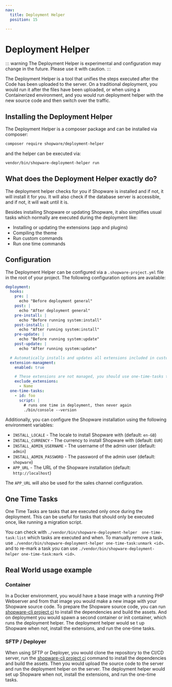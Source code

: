 ```yaml
---
nav:
  title: Deployment Helper
  position: 15

---
```


# Deployment Helper

::: warning
The Deployment Helper is experimental and configuration may change in the future. Please use it with caution.
:::

The Deployment Helper is a tool that unifies the steps executed after the Code has been uploaded to the server. On a traditional deployment, you would run it after the files have been uploaded, or when using a Containerized environment, and you would run deployment helper with the new source code and then switch over the traffic.

## Installing the Deployment Helper

The Deployment Helper is a composer package and can be installed via composer:

```bash
composer require shopware/deployment-helper
```

and the helper can be executed via:

```bash
vendor/bin/shopware-deployment-helper run
```

## What does the Deployment Helper exactly do?

The deployment helper checks for you if Shopware is installed and if not, it will install it for you. It will also check if the database server is accessible, and if not, it will wait until it is.

Besides installing Shopware or updating Shopware, it also simplifies usual tasks which normally are executed during the deployment like:

- Installing or updating the extensions (app and plugins)
- Compiling the theme
- Run custom commands
- Run one time commands

## Configuration

The Deployment Helper can be configured via a `.shopware-project.yml` file in the root of your project. The following configuration options are available:

```yaml
deployment:
  hooks:
    pre: |
      echo "Before deployment general"
    post: |
      echo "After deployment general"
    pre-install: |
      echo "Before running system:install"
    post-install: |
      echo "After running system:install"
    pre-update: |
      echo "Before running system:update"
    post-update: |
      echo "After running system:update"

  # Automatically installs and updates all extensions included in custom/plugins and custom/apps and composer
  extension-managment:
    enabled: true

    # These extensions are not managed, you should use one-time-tasks to manage them
    exclude_extensions:
      - Name
  one-time-tasks:
    - id: foo
      script: |
        # runs one time in deployment, then never again
        ./bin/console --version
```

Additionally, you can configure the Shopware installation using the following environment variables:

- `INSTALL_LOCALE` - The locale to install Shopware with (default: `en-GB`)
- `INSTALL_CURRENCY` - The currency to install Shopware with (default: `EUR`)
- `INSTALL_ADMIN_USERNAME` - The username of the admin user (default: `admin`)
- `INSTALL_ADMIN_PASSWORD` - The password of the admin user (default: `shopware`)
- `APP_URL` - The URL of the Shopware installation (default: `http://localhost`)

The `APP_URL` will also be used for the sales channel configuration.

## One Time Tasks

One Time Tasks are tasks that are executed only once during the deployment. This can be useful for tasks that should only be executed once, like running a migration script.

You can check with `./vendor/bin/shopware-deployment-helper  one-time-task:list` which tasks are executed and when. To manually remove a task, use `./vendor/bin/shopware-deployment-helper one-time-task:unmark <id>`.
and to re-mark a task you can use `./vendor/bin/shopware-deployment-helper one-time-task:mark <id>`.


## Real World usage example

### Container

In a Docker environment, you would have a base image with a running PHP Webserver and from that image you would make a new image with your Shopware source code. To prepare the Shopware source code, you can run [shopware-cli project ci](https://sw-cli.fos.gg) to install the dependencies and build the assets. And on deployment you would spawn a second container or init container, which runs the deployment helper. The deployment helper would se t up Shopware when not, install the extensions, and run the one-time tasks.


### SFTP / Deployer

When using SFTP or Deployer, you would clone the repository to the CI/CD server, run the [shopware-cli project ci](https://sw-cli.fos.gg) command to install the dependencies and build the assets. Then you would upload the source code to the server and run the deployment helper on the server. The deployment helper would set up Shopware when not, install the extensions, and run the one-time tasks.
